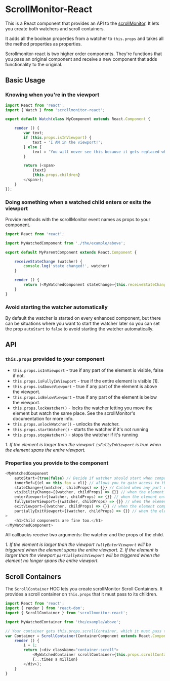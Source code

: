 # ScrollMonitor-React

This is a React component that provides an API to the [scrollMonitor](https://github.com/stutrek/scrollMonitor). It lets you create both watchers and scroll containers.

It adds all the boolean properties from a watcher to `this.props` and takes all the method properties as properties.

Scrollmonitor-react is two higher order components. They're functions that you pass an original component and receive a new component that adds functionality to the original.

## Basic Usage

### Knowing when you're in the viewport
```javascript
import React from 'react';
import { Watch } from 'scrollmonitor-react';

export default Watch(class MyComponent extends React.Component {

	render () {
		var text;
		if (this.props.isInViewport) {
			text = 'I AM in the viewport!';
		} else {
			text = 'You will never see this because it gets replaced when it enters the viewport.'
		}

		return (<span>
			{text}
			{this.props.children}
		</span>);
	}
});
```
### Doing something when a watched child enters or exits the viewport

Provide methods with the scrollMonitor event names as props to your component.

```javascript
import React from 'react';

import MyWatchedComponent from './the/example/above';

export default MyParentComponent extends React.Component {

	receiveStateChange (watcher) {
		console.log('state changed!', watcher)
	}

	render () {
		return (<MyWatchedComponent stateChange={this.receiveStateChange} />)
	}
}
```

### Avoid starting the watcher automatically

By default the watcher is started on every enhanced component, but there can be situations where you want to start the watcher later so you can set the prop `autoStart` to `false` to avoid starting the watcher automatically.

## API

### `this.props` provided to your component

* `this.props.isInViewport` - true if any part of the element is visible, false if not.
* `this.props.isFullyInViewport` - true if the entire element is visible [1].
* `this.props.isAboveViewport` - true if any part of the element is above the viewport.
* `this.props.isBelowViewport` - true if any part of the element is below the viewport.
* `this.props.lockWatcher()` - locks the watcher letting you move the element but watch the same place. See the scrollMonitor's documentation for more info.
* `this.props.unlockWatcher()` - unlocks the watcher.
* `this.props.startWatcher()` - starts the watcher if it's not running
* `this.props.stopWatcher()` - stops the watcher if it's running

_1. If the element is larger than the viewport `isFullyInViewport` is true when the element spans the entire viewport._

### Properties you provide to the component

```javascript
<MyWatchedComponent
	autoStart={true|false} // Decide if watcher should start when component is mounted. Default: true
	innerRef={(el => this.foo = el)} // allows you to gain access to the DOM element
	stateChange={(watcher, childProps) => {}} // Called when any part of the state changes.
	visibilityChange={(watcher, childProps) => {}} // when the element partially enters or fully exits the viewport.
	enterViewport={(watcher, childProps) => {}} // when the element enters the viewport.
	fullyEnterViewport={(watcher, childProps) => {}} // when the element is completely in the viewport [1].
	exitViewport={(watcher, childProps) => {}} // when the element completely leaves the viewport.
	partiallyExitViewport={(watcher, childProps) => {}} // when the element goes from being fully in the viewport to only partially [2]
>
	<h1>Child components are fine too.</h1>
</MyWatchedComponent>
```

All callbacks receive two arguments: the watcher and the props of the child.

_1. If the element is larger than the viewport `fullyEnterViewport` will be triggered when the element spans the entire viewport._
_2. If the element is larger than the viewport `partiallyExitViewport` will be triggered when the element no longer spans the entire viewport._

## Scroll Containers

The `ScrollContainer` HOC lets you create scrollMonitor Scroll Containers. It provides a scroll container on `this.props` that it must pass to its children.

```javascript
import React from 'react';
import { render } from 'react-dom';
import { ScrollContainer } from 'scrollmonitor-react';

import MyWatchedContainer from 'the/example/above';

// Your container gets this.props.scrollContainer, which it must pass to the child components.
var Container = ScrollContainer(ContainerComponent extends React.Component {
	render () {
		i = 1;
		return (<div className="container-scroll">
			<MyWatchedContainer scrollContainer={this.props.scrollContainer}>{i++}</MyWatchedContainer>
			{...times a million}
		</div>);
	}
}
```


